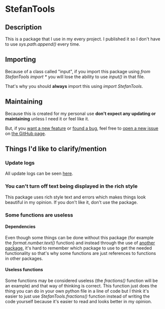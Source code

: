 # StefanTools

## Description

This is a package that I use in my every project. I published it so I don't have to use *sys.path.append()* every time.

## Importing

Because of a class called "input", if you import this package using *from StefanTools import \** you will lose the ability to use *input()* in that file.

That's why you should **always** import this using *import StefanTools*.

## Maintaining

Because this is created for my personal use **don't expect any updating or maintaining** unless I need it or feel like it.

But, if you [want a new feature](https://github.com/PROStefi1000/StefanTools/issues/new?assignees=PROStefi1000&labels=enhancement&projects=&template=feature_request.md&title=) or [found a bug](https://github.com/PROStefi1000/StefanTools/issues/new?assignees=PROStefi1000&labels=bug&projects=&template=bug_report.md&title=), feel free to [open a new issue](https://github.com/PROStefi1000/StefanTools/issues/new/choose) on [the GitHub page](https://github.com/PROStefi1000/StefanTools).

## Things I'd like to clarify/mention

### Update logs

All update logs can be seen [here](https://github.com/PROStefi1000/StefanTools/releases).

### You can't turn off text being displayed in the rich style

This package uses rich style text and errors which makes things look beautiful in my opinion. If you don't like it, don't use the package.

### Some functions are useless

#### Dependencies

Even though some things can be done without this package (for example the *format.number.text()* function) and instead through the use of [another package](https://pypi.org/project/inflect/), it's hard to remember which package to use to get the needed functionality so that's why some functions are just references to functions in other packages.

#### Useless functions

Some functions may be considered useless (the *fractions()* function will be an example) and that way of thinking is correct. This function just does the thing you can do in your own python file in a line of code but I think it's easier to just use *StefanTools.fractions()* function instead of writing the code yourself because it's easier to read and looks better in my opinion.
